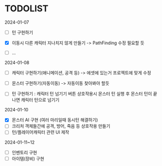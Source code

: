 ﻿# TODOLIST



 2024-01-07  
  - [ ] 턴 구현하기
  - [x] 이동시 다른 캐릭터 지나치지 않게 만들기 -> PathFinding 수정 필요할 듯 
  - [ ] ...  
  
  
2024-01-08
  - [ ] 캐릭터 구현하기(애니메이션, 공격 등) -> 에셋에 있는거 프로젝트에 맞게 수정
  - [ ] 몬스터 구현하기(자동이동) -> 자동이동 찾아봐야 할듯
  - [ ] 턴 구현하기 : 캐릭터 턴 넘기기 버튼 상호작용시 몬스터 턴 실행 후 몬스터 턴이 끝나면 캐릭터 턴으로 넘기기
  
  
2024-01-10
  - [x] 몬스터 AI 구현 (여러 마리일때 동시턴 해결하기)
  - [ ] 크리처 객체들간에 공격, 방어, 죽음 등 상호작용 만들기
  - [ ] 턴/플레이어캐릭터 관련 UI 제작

2024-01-11~12
  - [ ] 인벤토리 구현
  - [ ] 아이템(장비) 구현